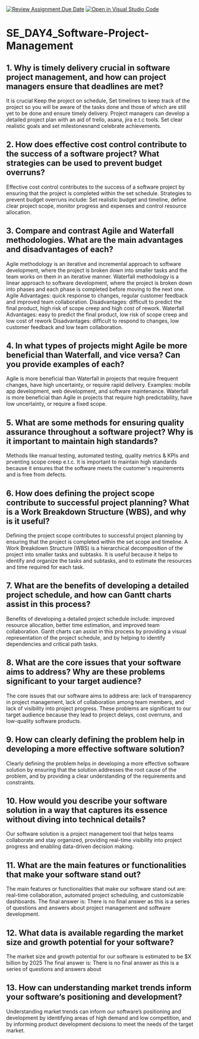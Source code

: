 [![Review Assignment Due Date](https://classroom.github.com/assets/deadline-readme-button-22041afd0340ce965d47ae6ef1cefeee28c7c493a6346c4f15d667ab976d596c.svg)](https://classroom.github.com/a/9pw6JKcu)
[![Open in Visual Studio Code](https://classroom.github.com/assets/open-in-vscode-2e0aaae1b6195c2367325f4f02e2d04e9abb55f0b24a779b69b11b9e10269abc.svg)](https://classroom.github.com/online_ide?assignment_repo_id=18439399&assignment_repo_type=AssignmentRepo)
# SE_DAY4_Software-Project-Management
## 1. Why is timely delivery crucial in software project management, and how can project managers ensure that deadlines are met?

It is crucial Keep the project on schedule, Set timelines to keep track of the project so you will be aware of the tasks done and those of which are still yet to be done and ensure timely delivery.
Project managers can develop a detailed project plan with an aid of trello, asana, jira e.t.c tools. Set clear realistic goals and set milestonesnand celebrate achievements.

## 2. How does effective cost control contribute to the success of a software project? What strategies can be used to prevent budget overruns?
Effective cost control contributes to the success of a software project by ensuring that the project is completed within the set schedule.
Strategies to prevent budget overruns include: Set realistic budget and timeline, define clear project scope, monitor progress and expenses and control resource allocation.

## 3. Compare and contrast Agile and Waterfall methodologies. What are the main advantages and disadvantages of each?

Agile methodology is an iterative and incremental approach to software development, where the project is broken down into
smaller tasks and the team works on them in an iterative manner.
Waterfall methodology is a linear approach to software development, where the project is broken down into phases and
each phase is completed before moving to the next one.
Agile
Advantages: quick response to changes, regular customer feedback and improved team collaboration.
Disadvantages: difficult to predict the final product, high risk of scope creep and high cost of
rework.
Waterfall
Advantages: easy to predict the final product, low risk of scope creep and low cost of rework
Disadvantages: difficult to respond to changes, low customer feedback and low team collaboration.

## 4. In what types of projects might Agile be more beneficial than Waterfall, and vice versa? Can you provide examples of each?
Agile is more beneficial than Waterfall in projects that require frequent changes, have high uncertainty, or
require rapid delivery.
Examples: mobile app development, web development, and software maintenance.
Waterfall is more beneficial than Agile in projects that require high predictability, have low uncertainty, or
require a fixed scope.

## 5. What are some methods for ensuring quality assurance throughout a software project? Why is it important to maintain high standards?
Methods like manual testing, automated testing, quality metrics & KPIs and prventing scope creep e.t.c.
It is important to maintain high standards because it ensures that the software meets the customer's requirements and
is free from defects.

## 6. How does defining the project scope contribute to successful project planning? What is a Work Breakdown Structure (WBS), and why is it useful?
Defining the project scope contributes to successful project planning by ensuring that the project is completed within the set
scope and timeline.
A Work Breakdown Structure (WBS) is a hierarchical decomposition of the project into smaller tasks and
subtasks.
It is useful because it helps to identify and organize the tasks and subtasks, and to estimate the
resources and time required for each task.

## 7. What are the benefits of developing a detailed project schedule, and how can Gantt charts assist in this process?
Benefits of developing a detailed project schedule include: improved resource allocation, better time estimation, and
improved team collaboration.
Gantt charts can assist in this process by providing a visual representation of the project schedule, and by
helping to identify dependencies and critical path tasks.

## 8. What are the core issues that your software aims to address? Why are these problems significant to your target audience?
The core issues that our software aims to address are: lack of transparency in project management, lack of
collaboration among team members, and lack of visibility into project progress.
These problems are significant to our target audience because they lead to project delays, cost overruns, and
low-quality software products.

## 9. How can clearly defining the problem help in developing a more effective software solution?
Clearly defining the problem helps in developing a more effective software solution by ensuring that the solution
addresses the root cause of the problem, and by providing a clear understanding of the requirements and constraints.

## 10. How would you describe your software solution in a way that captures its essence without diving into technical details?
Our software solution is a project management tool that helps teams collaborate and stay organized, providing real-time
visibility into project progress and enabling data-driven decision making.

## 11. What are the main features or functionalities that make your software stand out?
The main features or functionalities that make our software stand out are: real-time collaboration, automated project
scheduling, and customizable dashboards.
The final answer is: There is no final answer as this is a series of questions and answers about
project management and software development.

## 12. What data is available regarding the market size and growth potential for your software?
The market size and growth potential for our software is estimated to be $X billion by 2025
The final answer is: There is no final answer as this is a series of questions and answers about
## 13. How can understanding market trends inform your software’s positioning and development?
Understanding market trends can inform our software’s positioning and development by identifying areas of high demand
and low competition, and by informing product development decisions to meet the needs of the target market.


